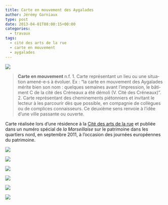 ```yaml
---
title: Carte en mouvement des Aygalades
author: Jérémy Garniaux
type: post
date: 2013-04-01T08:00:15+00:00
categories:
  - travaux
tags:
  - cité des arts de la rue
  - carte en mouvement
  - aygalades
---
```

 
![](albums/carnet/aygalades/DSC_0319.jpg)

> **Carte en mou­ve­ment** n.f. 1. Carte représen­tant un lieu ou une sit­u­a­tion amené-e‑s à évoluer. Ex : “la carte en mou­ve­ment des Aygalades mérite bien son nom : quelques semaines avant l’im­pres­sion, le bâti­ment C de la cité des Créneaux a été démoli (V. Cité des Créneaux)”. 2. Carte représen­tant des chem­ine­ments pié­ton­niers et invi­tant le lecteur à les par­courir dès que pos­si­ble, en com­pag­nie de col­lègues ou de com­plices con­nais­seurs. Ce deux­ième sens ren­voie à l’idée d’une ville pas­sante ou ouverte.

Carte réal­isée lors d’une rési­dence à la [Cité des arts de la rue](http://www.lacitedesartsdelarue.net) et pub­liée dans un numéro spé­cial de _la Mar­seil­laise_ sur le pat­ri­moine dans les quartiers nord, en sep­tem­bre 2011, à l’oc­ca­sion des journées européennes du patrimoine.

![](albums/carnet/aygalades/pages2_3.png)

![](albums/carnet/aygalades/DSC_0323.jpg)

![](albums/carnet/aygalades/DSC_0324.jpg)

![](albums/carnet/aygalades/DSC_0342.jpg)

![](albums/carnet/aygalades/DSC_0344.jpg)

![](albums/carnet/aygalades/page1_4.jpg)